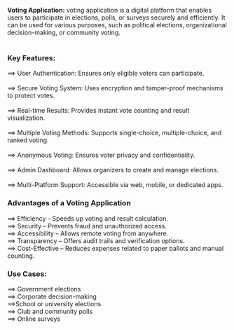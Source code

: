  <b>Voting Application:</b>
voting application is a digital platform that enables users to participate in elections, polls, or surveys securely and efficiently.
It can be used for various purposes, such as political elections, organizational decision-making, or community voting.  
<br>
### **Key Features:**  <br>
==> User Authentication: Ensures only eligible voters can participate.<br>  
==> Secure Voting System: Uses encryption and tamper-proof mechanisms to protect votes.<br>  
==> Real-time Results: Provides instant vote counting and result visualization.<br>   
==> Multiple Voting Methods: Supports single-choice, multiple-choice, and ranked voting.<br>  
==> Anonymous Voting: Ensures voter privacy and confidentiality.<br>    
==> Admin Dashboard: Allows organizers to create and manage elections.<br>    
==> Multi-Platform Support: Accessible via web, mobile, or dedicated apps.<br>
### **Advantages of a Voting Application** 
==> Efficiency – Speeds up voting and result calculation.<br> 
==> Security – Prevents fraud and unauthorized access.<br> 
==> Accessibility – Allows remote voting from anywhere.<br> 
==> Transparency – Offers audit trails and verification options.<br> 
==> Cost-Effective – Reduces expenses related to paper ballots and manual counting.<br> 
  ###  **Use Cases:** <br>
==> Government elections <br> 
==> Corporate decision-making <br> 
==>School or university elections <br> 
==> Club and community polls  <br>
==> Online surveys  <br>

